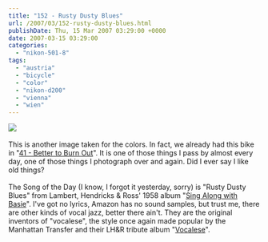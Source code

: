 ```yaml
---
title: "152 - Rusty Dusty Blues"
url: /2007/03/152-rusty-dusty-blues.html
publishDate: Thu, 15 Mar 2007 03:29:00 +0000
date: 2007-03-15 03:29:00
categories: 
  - "nikon-501-8"
tags: 
  - "austria"
  - "bicycle"
  - "color"
  - "nikon-d200"
  - "vienna"
  - "wien"
---
```

<a href="https://d25zfm9zpd7gm5.cloudfront.net/1200x1200/2007/20070314_074538_ps.jpg"><img src="https://d25zfm9zpd7gm5.cloudfront.net/0600x0600/2007/20070314_074538_ps.jpg"/></a><br/><br/>This is another image taken for the colors. In fact, we already had this bike in "<a href="/2006/11/41-better-to-burn-out.html" target="_blank">41 - Better to Burn Out</a>". It is one of those things I pass by almost every day, one of those things I photograph over and again. Did I ever say I like old things?<br/><br/>The Song of the Day (I know, I forgot it yesterday, sorry) is "Rusty Dusty Blues" from Lambert, Hendricks &amp; Ross' 1958 album "<a href="http://www.amazon.com/Sing-Along-Basie-Lambert/dp/B000075AWO" target="_blank">Sing Along with Basie</a>". I've got no lyrics, Amazon has no sound samples, but trust me, there are other kinds of vocal jazz, better there ain't. They are the original inventors of "vocalese", the style once again made popular by the Manhattan Transfer and their LH&amp;R tribute album "<a href="http://www.amazon.com/Vocalese-Manhattan-Transfer/dp/B000002II2" target="_blank">Vocalese</a>".
